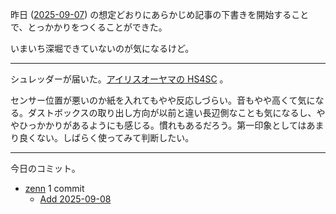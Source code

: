 昨日 ([2025-09-07]) の想定どおりにあらかじめ記事の下書きを開始することで、とっかかりをつくることができた。

いまいち深堀できていないのが気になるけど。

---

シュレッダーが届いた。[アイリスオーヤマの HS4SC](https://www.amazon.co.jp/gp/product/B01765LIIE/) 。

センサー位置が悪いのか紙を入れてもやや反応しづらい。音もやや高くて気になる。ダストボックスの取り出し方向が以前と違い長辺側なことも気になるし、ややひっかかりがあるようにも感じる。慣れもあるだろう。第一印象としてはあまり良くない。しばらく使ってみて判断したい。

---

今日のコミット。

- [zenn](https://github.com/bouzuya/zenn) 1 commit
  - [Add 2025-09-08](https://github.com/bouzuya/zenn/commit/290aa4a7ae0cfc20d620db776d0eef890d6d0924)

[2025-09-07]: https://blog.bouzuya.net/2025/09/07/

